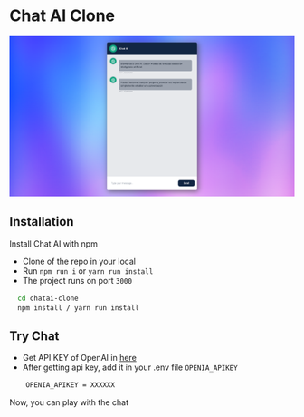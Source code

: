 # Chat AI Clone

![](./public/ChatAI.png)

## Installation

Install Chat AI with npm

- Clone of the repo in your local
- Run `npm run i` or `yarn run install`
- The project runs on port `3000`


```bash
  cd chatai-clone
  npm install / yarn run install
```
    
## Try Chat

- Get API KEY of OpenAI in [here](https://platform.openai.com/playground)
- After getting api key, add it in your .env file `OPENIA_APIKEY`

```bash
    OPENIA_APIKEY = XXXXXX
```

Now, you can play with the chat
